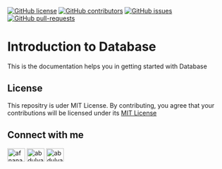 <!--                   INFO        -->
[![GitHub license](https://img.shields.io/github/license/afnanabdulvasay-234/intro-to-database.svg)](https://github.com/afnanabdulvasay-234/intro-to-database/blob/main/LICENCE)
[![GitHub contributors](https://img.shields.io/github/contributors/afnanabdulvasay-234/intro-to-database.svg)](https://GitHub.com/afnanabdulvasay-234/intro-to-database/graphs/contributors/)
[![GitHub issues](https://img.shields.io/github/issues/afnanabdulvasay-234/intro-to-database.svg)](https://GitHub.com/afnanabdulvasay-234/intro-to-database/issues/)
[![GitHub pull-requests](https://img.shields.io/github/issues-pr/afnanabdulvasay-234/intro-to-database.svg)](https://GitHub.com/afnanabdulvasay-234/intro-to-database/pulls/)

# Introduction to Database
This is the documentation helps you in getting started with Database
## License
This repositry is uder MIT License. By contributing, you agree that your contributions will be licensed under its [MIT License](LICENSE)

<!--                             Connect with me  -->
## Connect with me
<p align="left">
<a href="https://linkedin.com/in/afnanabdulvasay" target="blank"><img align="center" src="https://raw.githubusercontent.com/rahuldkjain/github-profile-readme-generator/master/src/images/icons/Social/linked-in-alt.svg" alt="afnanabdulvasay" height="30" width="40" /></a>
<a href="https://instagram.com/abdulvasay.234" target="blank"><img align="center" src="https://raw.githubusercontent.com/rahuldkjain/github-profile-readme-generator/master/src/images/icons/Social/instagram.svg" alt="abdulvasay.234" height="30" width="40" /></a>
<a href="https://www.facebook.com/afnanabdulvasay1/" target="blank"><img align="center" src="https://raw.githubusercontent.com/rahuldkjain/github-profile-readme-generator/master/src/images/icons/Social/facebook.svg" alt="abdulvasay.234" height="30" width="40" /></a>
</p>

